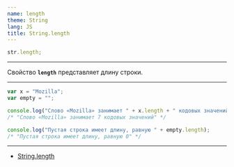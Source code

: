 ```yaml
---
name: length
theme: String
lang: JS
title: String.length
---
```


```js
str.length;
```

---

Свойство **`length`** представляет длину строки.

---

```js
var x = "Mozilla";
var empty = "";

console.log("Слово «Mozilla» занимает " + x.length + " кодовых значений");
/* "Слово «Mozilla» занимает 7 кодовых значений" */

console.log("Пустая строка имеет длину, равную " + empty.length);
/* "Пустая строка имеет длину, равную 0" */
```

---

- [String.length](https://developer.mozilla.org/ru/docs/Web/JavaScript/Reference/Global_Objects/String/length)

